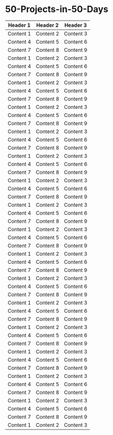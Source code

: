 # 50-Projects-in-50-Days


| Header 1 | Header 2 | Header 3 |
|----------|----------|----------|
| Content 1| Content 2| Content 3|
| Content 4| Content 5| Content 6|
| Content 7| Content 8| Content 9|
| Content 1| Content 2| Content 3|
| Content 4| Content 5| Content 6|
| Content 7| Content 8| Content 9|
| Content 1| Content 2| Content 3|
| Content 4| Content 5| Content 6|
| Content 7| Content 8| Content 9|
| Content 1| Content 2| Content 3|
| Content 4| Content 5| Content 6|
| Content 7| Content 8| Content 9|
| Content 1| Content 2| Content 3|
| Content 4| Content 5| Content 6|
| Content 7| Content 8| Content 9|
| Content 1| Content 2| Content 3|
| Content 4| Content 5| Content 6|
| Content 7| Content 8| Content 9|
| Content 1| Content 2| Content 3|
| Content 4| Content 5| Content 6|
| Content 7| Content 8| Content 9|
| Content 1| Content 2| Content 3|
| Content 4| Content 5| Content 6|
| Content 7| Content 8| Content 9|
| Content 1| Content 2| Content 3|
| Content 4| Content 5| Content 6|
| Content 7| Content 8| Content 9|
| Content 1| Content 2| Content 3|
| Content 4| Content 5| Content 6|
| Content 7| Content 8| Content 9|
| Content 1| Content 2| Content 3|
| Content 4| Content 5| Content 6|
| Content 7| Content 8| Content 9|
| Content 1| Content 2| Content 3|
| Content 4| Content 5| Content 6|
| Content 7| Content 8| Content 9|
| Content 1| Content 2| Content 3|
| Content 4| Content 5| Content 6|
| Content 7| Content 8| Content 9|
| Content 1| Content 2| Content 3|
| Content 4| Content 5| Content 6|
| Content 7| Content 8| Content 9|
| Content 1| Content 2| Content 3|
| Content 4| Content 5| Content 6|
| Content 7| Content 8| Content 9|
| Content 1| Content 2| Content 3|
| Content 4| Content 5| Content 6|
| Content 7| Content 8| Content 9|
| Content 1| Content 2| Content 3|
